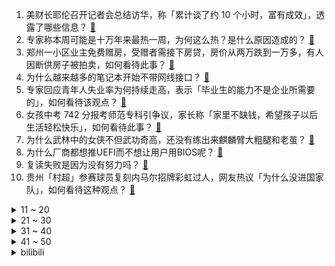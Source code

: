 1. 美财长耶伦召开记者会总结访华，称「累计谈了约 10 个小时，富有成效」，透露了哪些信息？ [:link:](https://www.zhihu.com/question/611205658)
2. 专家称本周可能是十万年来最热一周，为何这么热？是什么原因造成的？ [:link:](https://www.zhihu.com/question/611194015)
3. 郑州一小区业主免费赠房，受赠者需接下房贷，房价从两万跌到一万多，有人因断供房子被拍卖，如何看待此事？ [:link:](https://www.zhihu.com/question/611125322)
4. 为什么越来越多的笔记本开始不带网线接口？ [:link:](https://www.zhihu.com/question/604395192)
5. 专家回应青年人失业率为何持续走高，表示「毕业生的能力不是企业所需要的」，如何看待该观点？ [:link:](https://www.zhihu.com/question/611222540)
6. 女孩中考 742 分报考师范专科引争议，家长称「家里不缺钱，希望孩子以后生活轻松快乐」，如何看待此事？ [:link:](https://www.zhihu.com/question/611196621)
7. 为什么武林中的女侠不但武功奇高，还没有练出来麒麟臂大粗腿和老茧？ [:link:](https://www.zhihu.com/question/278326506)
8. 为什么厂商都想推UEFI而不想让用户用BIOS呢？ [:link:](https://www.zhihu.com/question/610490718)
9. 复读失败是因为没有努力吗？ [:link:](https://www.zhihu.com/question/609618564)
10. 贵州「村超」参赛球员复刻内马尔招牌彩虹过人，网友热议「为什么没进国家队」，如何看待这种观点？ [:link:](https://www.zhihu.com/question/611204634)
<details>
<summary>11 ~ 20</summary>

11. 私搭浮桥一家 18 口获刑，当事人称生活被毁，法院称正审查申诉，当地已回应五大疑问，该案具体情况如何？ [:link:](https://www.zhihu.com/question/611132637)
12. 罗翔谈村民修桥收费被判刑「司法不能背离人之常情、世之常理」，官方回应五大疑问，哪些信息值得关注？ [:link:](https://www.zhihu.com/question/611186511)
13. 年轻人卖「刮刮乐」搞钱，上班族周末摆摊日销过万，还有人将刮刮乐/顶呱刮搬进直播间，如何看待这一现象？ [:link:](https://www.zhihu.com/question/611105070)
14. 铁路局明明是公司，为什么会有人说是“局”? [:link:](https://www.zhihu.com/question/586170267)
15. 乌克兰国防部承认去年实施对克里米亚大桥的袭击，此时承认有何用意？将产生哪些影响？ [:link:](https://www.zhihu.com/question/611197844)
16. 光年之外成首家被大公司收购的国内 AI 大模型创业公司，从高调入局到被收购，国内大模型创业还算蓝海吗？ [:link:](https://www.zhihu.com/question/611201192)
17. 共享充电宝正变成新的「价格刺客」，价格猛涨 4 倍，不少用户称「快用不起了」，哪些信息值得关注？ [:link:](https://www.zhihu.com/question/611187831)
18. 两张银行卡都是我自己的，互相频繁的转账会有麻烦吗？ [:link:](https://www.zhihu.com/question/600890599)
19. 2023 LPL 夏季赛 EDG让一追二战胜FPX，如何评价这场比赛？ [:link:](https://www.zhihu.com/question/611218733)
20. 从 ChatGPT 横空出世到国内外「百模大战」，目前 AI 大模型发展情况如何？是否符合当初的预期？ [:link:](https://www.zhihu.com/question/611200849)
</details>
<details>
<summary>21 ~ 30</summary>

21. 北京后厂村晚上九点依旧繁华，你的 city work 是怎样的光景？ [:link:](https://www.zhihu.com/question/610476897)
22. 合同签字仪式上双方都不咋看文本，万一被对方偷着改了怎么办？ [:link:](https://www.zhihu.com/question/609843223)
23. 2023 LPL 夏季赛JDG VS iG，如何评价这场比赛？ [:link:](https://www.zhihu.com/question/611212010)
24. 三个人的友谊你感到过拥挤吗？ [:link:](https://www.zhihu.com/question/600176565)
25. 为什么《崩坏：星穹铁道》中只有布洛妮娅的名字不用中文发音读? [:link:](https://www.zhihu.com/question/610524383)
26. 电影《八角笼中》讲述了一个怎样的故事？ [:link:](https://www.zhihu.com/question/567923061)
27. 《玉骨遥》到底怎么样？ [:link:](https://www.zhihu.com/question/610189866)
28. 在现实中，人造戴森环是否有可能出现？ [:link:](https://www.zhihu.com/question/56011853)
29. 最近迷上葛立恒数，只知道它是个很大的数，谁能讲清楚它到底有多大？ [:link:](https://www.zhihu.com/question/436083856)
30. 你有没有从小到大都讨厌的食物？ [:link:](https://www.zhihu.com/question/602838082)
</details>
<details>
<summary>31 ~ 40</summary>

31. 小黄人讲的是什么语言？ [:link:](https://www.zhihu.com/question/30830614)
32. 2023 LPL夏季赛 FPX vs EDG，如何评价这局比赛？ [:link:](https://www.zhihu.com/question/611215476)
33. 如何评价JDG被IG让一追二？ [:link:](https://www.zhihu.com/question/611228653)
34. 你支持我国申办世界杯吗？为什么？ [:link:](https://www.zhihu.com/question/611055419)
35. 2023 LPL 夏季赛EDG 2:1 FPX，如何评价这场比赛？ [:link:](https://www.zhihu.com/question/611204711)
36. 盖伦铁counter奎桑提，为什么职业赛场上不选盖伦作为counter位？ [:link:](https://www.zhihu.com/question/610983141)
37. 高知老人带娃是什么体验？ [:link:](https://www.zhihu.com/question/510311817)
38. 2023 LPL 夏季赛于线下举「僵尸」牌子的粉丝公开致歉，这个梗算对 TheShy 选手的侮辱吗？ [:link:](https://www.zhihu.com/question/610480367)
39. 如何评价《原神》新角色「林尼」立绘的美术形象设计？ [:link:](https://www.zhihu.com/question/610344138)
40. 蜀国失了法正，魏国失了郭嘉，吴国失了周瑜，哪个更可惜？ [:link:](https://www.zhihu.com/question/610619467)
</details>
<details>
<summary>41 ~ 50</summary>

41. 你认为哪种水果最能代表夏天？你有什么比较不错的吃法？ [:link:](https://www.zhihu.com/question/601600753)
42. 总看见说要远离负能量的人，多和正能量的人交往，那负能量的人要怎么办呢，他们也不想这么消极的吧？ [:link:](https://www.zhihu.com/question/610250311)
43. 做「全职儿女」和做家庭主妇有什么不同？为什么「全职儿女」会被认为是「啃老」？ [:link:](https://www.zhihu.com/question/610276645)
44. OpenAI 将向所有 ChatGPT Plus 用户开放代码解析器功能，将带来哪些改变？ [:link:](https://www.zhihu.com/question/611024514)
45. 私募投资基金行业首部行政法规发布，明确监管底线，设置创业投资基金专章等，将对行业产生哪些影响？ [:link:](https://www.zhihu.com/question/611208087)
46. 中方就耶伦访华答记者问，财政部副部长表示「中美经贸团队举行了长时间坦诚会谈」，有哪些信息值得关注？ [:link:](https://www.zhihu.com/question/611229158)
47. 为什么要实行薪酬保密？ [:link:](https://www.zhihu.com/question/28079407)
48. 离职后，你一般怎么退出工作群？ [:link:](https://www.zhihu.com/question/605694733)
49. 推特限流之际，Meta 推出 Threads，已涌入三千万用户，马斯克称其盗取机密，小扎能偷家成功吗？ [:link:](https://www.zhihu.com/question/610631428)
50. 你还记得你高考时的遗憾是什么吗？ [:link:](https://www.zhihu.com/question/607736356)
</details><details>
<summary>bilibili</summary>

</details>